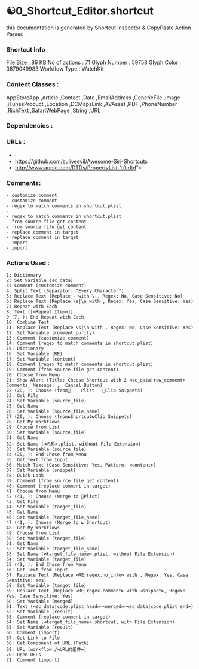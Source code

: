 # ☯️0_Shortcut_Editor.shortcut


this documentation is generated by Shortcut Insepctor & CopyPaste Action Parser.

### Shortcut Info
File Size : 86 KB
No of actions : 71
Glyph Number : 59758
Glyph Color : 3679049983
Workflow Type : WatchKit

### Content Classes : 
AppStoreApp ,Article ,Contact ,Date ,EmailAddress ,GenericFile ,Image ,iTunesProduct ,Location ,DCMapsLink ,AVAsset ,PDF ,PhoneNumber ,RichText ,SafariWebPage ,String ,URL 

### Dependencies :


### URLs :
 - 
 - https://github.com/suliveevil/Awesome-Siri-Shortcuts
 - http://www.apple.com/DTDs/PropertyList-1.0.dtd"&gt;

### Comments:
```
- customize comment
- customize comment
- regex to match comments in shortcut.plist
- 
- regex to match comments in shortcut.plist
- from source file get content
- from source file get content
- replace comment in target
- replace comment in target
- import
- import
```

### Actions Used : 
```
1: Dictionary
2: Set Variable (sc_data)
3: Comment (customize comment)
4: Split Text (Separator: "Every Character")
5: Replace Text (Replace - with \-, Regex: No, Case Sensitive: No)
6: Replace Text (Replace \s|\n with , Regex: Yes, Case Sensitive: Yes)
7: Repeat with Each
8: Text ([⊲Repeat Item⊳])
9 (7, ): End Repeat with Each
10: Combine Text
11: Replace Text (Replace \s|\n with , Regex: No, Case Sensitive: Yes)
12: Set Variable (comment_purify)
13: Comment (customize comment)
14: Comment (regex to match comments in shortcut.plist)
15: Dictionary
16: Set Variable (RE)
17: Set Variable (content)
18: Comment (regex to match comments in shortcut.plist)
19: Comment (from source file get content)
20: Choose from Menu
21: Show Alert (Title: Choose Shortcut with 2 ⊲sc_data|raw_comment⊳ Comments, Message: ,  Cancel Button)
22 (20, ): Choose (from📃    Plist   📃Clip Snippets)
23: Get File
24: Set Variable (source_file)
25: Get Name
26: Set Variable (source_file_name)
27 (20, ): Choose (from☯️Shortcut☯️Clip Snippets)
28: Get My Workflows
29: Choose from List
30: Set Variable (source_file)
31: Get Name
32: Set Name (⊲名称⊳.plist, without File Extension)
33: Set Variable (source_file)
34 (20, ): End Chose from Menu
35: Get Text from Input
36: Match Text (Case Sensitive: Yes, Pattern: ⊲content⊳)
37: Set Variable (snippet)
38: Quick Look
39: Comment (from source file get content)
40: Comment (replace comment in target)
41: Choose from Menu
42 (41, ): Choose (Merge to 📃Plist)
43: Get File
44: Set Variable (target_file)
45: Get Name
46: Set Variable (target_file_name)
47 (41, ): Choose (Merge to ☯️ Shortcut)
48: Get My Workflows
49: Choose from List
50: Set Variable (target_file)
51: Get Name
52: Set Variable (target_file_name)
53: Set Name (⊲target_file_name⊳.plist, without File Extension)
54: Set Variable (target_file)
55 (41, ): End Chose from Menu
56: Get Text from Input
57: Replace Text (Replace ⊲RE|regex.no_info⊳ with , Regex: Yes, Case Sensitive: Yes)
58: Set Variable (target_file)
59: Replace Text (Replace ⊲RE|regex.comment⊳ with ⊲snippet⊳, Regex: Yes, Case Sensitive: Yes)
60: Set Variable (merged)
61: Text (⊲sc_data|code.plist_head⊳⏎⊲merged⊳⏎⊲sc_data|code.plist_end⊳)
62: Set Variable (result)
63: Comment (replace comment in target)
64: Set Name (⊲target_file_name⊳.shortcut, with File Extension)
65: Set Variable (result)
66: Comment (import)
67: Get Link to File
68: Get Component of URL (Path)
69: URL (workflow:/⊲URL的组件⊳)
70: Open URLs
71: Comment (import) 
```
